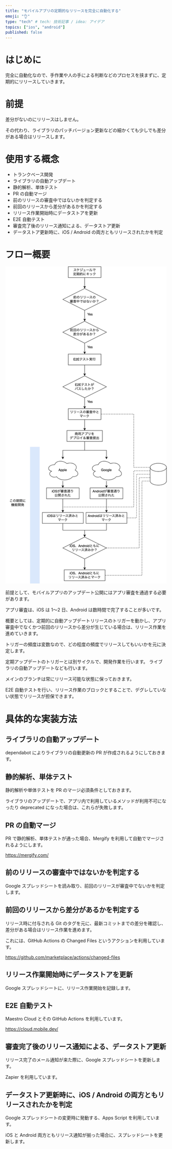 ```yaml
---
title: "モバイルアプリの定期的なリリースを完全に自動化する"
emoji: "👌"
type: "tech" # tech: 技術記事 / idea: アイデア
topics: ["ios", "android"]
published: false
---
```


# はじめに

完全に自動化なので、手作業や人の手による判断などのプロセスを挟まずに、定期的にリリースしていきます。

# 前提

差分がないのにリリースはしません。

その代わり、ライブラリのパッチバージョン更新などの細かくても少しでも差分がある場合はリリースします。

# 使用する概念

- トランクベース開発
- ライブラリの自動アップデート
- 静的解析、単体テスト
- PR の自動マージ
- 前のリリースの審査中ではないかを判定する
- 前回のリリースから差分があるかを判定する
- リリース作業開始時にデータストアを更新
- E2E 自動テスト
- 審査完了後のリリース通知による、データストア更新
- データストア更新時に、iOS / Android の両方ともリリースされたかを判定

# フロー概要

![](/images/automated-regular-release-for-mobile/automated-release-flow.png)

前提として、モバイルアプリのアップデート公開にはアプリ審査を通過する必要があります。

アプリ審査は、iOS は 1〜2 日、Android は数時間で完了することが多いです。

概要としては、定期的に自動アップデートリリースのトリガーを動かし、アプリ審査中でなくかつ前回のリリースから差分が生じている場合は、リリース作業を進めていきます。

トリガーの頻度は変数なので、どの程度の頻度でリリースしてもいいかを元に決定します。

定期アップデートのトリガーとは別サイクルで、開発作業を行います。
ライブラリの自動アップデートなども行います。

メインのブランチは常にリリース可能な状態に保っておきます。

E2E 自動テストを行い、リリース作業のブロックとすることで、デグレしていない状態でリリースが担保できます。

# 具体的な実装方法

## ライブラリの自動アップデート

dependabot によりライブラリの自動更新の PR が作成されるようにしておきます。

## 静的解析、単体テスト

静的解析や単体テストを PR のマージ必須条件としておきます。

ライブラリのアップデートで、アプリ内で利用しているメソッドが利用不可になったり deprecated になった場合は、これらが失敗します。

## PR の自動マージ

PR で静的解析、単体テストが通った場合、Mergify を利用して自動でマージされるようにします。

https://mergify.com/

## 前のリリースの審査中ではないかを判定する

Google スプレッドシートを読み取り、前回のリリースが審査中でないかを判定します。

## 前回のリリースから差分があるかを判定する

リリース時に付与される Git のタグを元に、最新コミットまでの差分を確認し、差分がある場合はリリース作業を進めます。

これには、GitHub Actions の Changed Files というアクションを利用しています。

https://github.com/marketplace/actions/changed-files

## リリース作業開始時にデータストアを更新

Google スプレッドシートに、リリース作業開始を記録します。

## E2E 自動テスト

Maestro Cloud とその GitHub Actions を利用しています。

https://cloud.mobile.dev/

## 審査完了後のリリース通知による、データストア更新

リリース完了のメール通知が来た際に、Google スプレッドシートを更新します。

Zapier を利用しています。

## データストア更新時に、iOS / Android の両方ともリリースされたかを判定

Google スプレッドシートの変更時に発動する、Apps Script を利用しています。

iOS と Android 両方ともリリース通知が揃った場合に、スプレッドシートを更新します。
